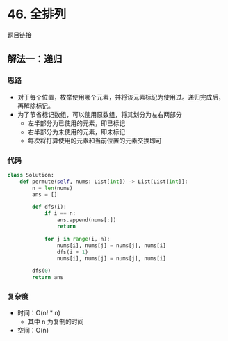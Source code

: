 # 46. 全排列

[题目链接](https://leetcode.cn/problems/permutations/description/)

## 解法一：递归

### 思路

- 对于每个位置，枚举使用哪个元素，并将该元素标记为使用过。递归完成后，再解除标记。
- 为了节省标记数组，可以使用原数组，将其划分为左右两部分
  - 左半部分为已使用的元素，即已标记
  - 右半部分为未使用的元素，即未标记
  - 每次将打算使用的元素和当前位置的元素交换即可
 
### 代码

```py
class Solution:
    def permute(self, nums: List[int]) -> List[List[int]]:
        n = len(nums)
        ans = []

        def dfs(i):
            if i == n:
                ans.append(nums[:])
                return

            for j in range(i, n):
                nums[i], nums[j] = nums[j], nums[i]
                dfs(i + 1)
                nums[i], nums[j] = nums[j], nums[i]

        dfs(0)
        return ans
```

### 复杂度

- 时间：O(n! * n)
  - 其中 n 为复制的时间
- 空间：O(n)
